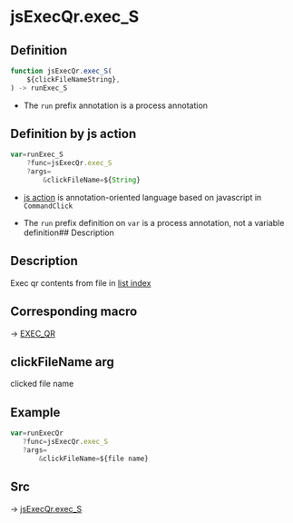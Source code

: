 # jsExecQr.exec_S

## Definition

```js.js
function jsExecQr.exec_S(
	${clickFileNameString},
) -> runExec_S
```

- The `run` prefix annotation is a process annotation
## Definition by js action

```js.js
var=runExec_S
	?func=jsExecQr.exec_S
	?args=
		&clickFileName=${String}
```

- [js action](#) is annotation-oriented language based on javascript in `CommandClick`

- The `run` prefix definition on `var` is a process annotation, not a variable definition## Description

## Description

Exec qr contents from file in [list index](https://github.com/puutaro/CommandClick/blob/master/md/developer/configs/listIndexConfig.md)

## Corresponding macro

-> [EXEC_QR](https://github.com/puutaro/CommandClick/blob/master/md/developer/js_action/js_action_macro_for_list_logo.md#exec_qr)

## clickFileName arg

clicked file name

## Example

```js.js
var=runExecQr
   ?func=jsExecQr.exec_S
   ?args=
       &clickFileName=${file name}

```



## Src

-> [jsExecQr.exec_S](https://github.com/puutaro/CommandClick/blob/master/app/src/main/java/com/puutaro/commandclick/fragment_lib/terminal_fragment/js_interface/qr/JsExecQr.kt#L15)


